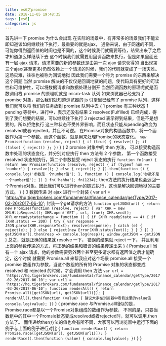 ```yaml
---
title: es6之promise
date: 2018-11-05 19:48:35
tags: [es6]
categories: js
---
```


  首先讲一下 promise 为什么会出现
    在实际的场景中，有非常多的场景我们不能立即知道该如何继续往下执行，最重要的就是ajax，
    通俗来说，由于网速的不同，可能你得到返回值的时间也是不同的，这个时候我们就需要等待，结果出来了之后才知道怎么样继续下去
    这个时候我们就需要用回调函数来执行，但是如果里面还有一层 ajax 请求，请求需要的新的参数还是由第一次 ajax 请求获得的
    当出现第三个ajax(甚至更多)仍然依赖上一个请求的时候，我们的代码就变成了一场灾难。这场灾难，往往也被称为回调地狱
    因此我们需要一个称为 promise 的东西来解决这个问题
    当然 promise 解决的不仅仅是回调地狱的问题，使代码具有更好的可读性和可维护性，可以将数据请求和数据处理分割开
    当然回调函数的原理呢就是函数调用栈
    promise 的原理呢就是 micro-task 队列
    如果浏览器已经支持了 promise 对象，那么我们就知道浏览器的 js 引擎里已经有了 promise 队列，这样我们就可以将
    我们的任务放到 promise 队列中去
    {
      1
      promise 有三种状态
      1 pending 等待中，进行中，表示还没有结果
      2 resolved(Fulfilled) 已经完成，得到了我们想要的结果，可以继续往下执行
      3 rejected 表示得到结果，但是不是想要的，所以拒绝执行
      这三种状态不受外界影响，而且状态只能从pending改变为resolved或者rejected，并且不可逆。
      在Promise对象的构造函数中，将一个函数作为第一个参数。而这个函数，就是用来处理Promise的状态变化。
      ```
      new Promise(function (resolve, reject) {
        if (true) { resolve() };
        if (false) { reject() };
      })
      ```
    }
    {
      2
      promise 对象中的 then 方法， 可以接受构造函数中处理的状态变化，并分别对应执行
      then 方法有 2 个参数， 第一个函数接受 resolved 状态的执行，第二个参数接受 reject 状态的执行
      ```
      function fn(num) {
        return new Promise(function (resolve, reject) {
          if (typeof num == 'number') {
            resolve();
          } else {
            reject();
          }
        }).then(function () {
          console.log('参数是一个number值');
        }, function () {
          console.log('参数不是一个number值');
        })
      }
      fn('hahha');
      fn(1234);
      ```
      then方法的执行结果也会返回一个Promise对象。因此我们可以进行then的链式执行，这也是解决回调地狱的主要方式。
    }
    {
      3 数据传递
      对 ajax 进行一个封装
      {
        var url = 'https://hq.tigerbrokers.com/fundamental/finance_calendar/getType/2017-02-26/2017-06-10';
        封装一个get请求的方法
        ```
        function getJSON(url) {
          return new Promise(function (resolve, reject) {
            var XHR = new XMLHttpRequest();
            XHR.open('GET', url, true);
            XHR.send();
            XHR.onreadystatechange = function () {
              if (XHR.readyState == 4) {
                if (XHR.status == 200) {
                  try {
                    var response = JSON.parse(XHR.responseText);
                    resolve(response);
                  } catch (e) {
                    reject(e);
                  }
                } else {
                  reject(new Error(XHR.statusText));
                }
              }
            }
          })
        }
        getJSON(url).then(resp => console.log(resp));
        window.getJSON = getJSON
        ```
      }
      总之，就是正确的结果就 resolve 一下， 错误的结果就 reject 一下， 
      并且利用上面的参数传递的方式，将正确的结果和错误的结果传递出来
    }
    {
      Promise.all
      当有一个 ajax 请求，他的参数需要另外两个甚至更多请求都有返回值之后才能确定，这个时候
      就需要 Promise.all 来帮我应对这个场景
      promise.all 接受一个 promise 数组作为参数，当这个数组的所有的 Promise 对象的状态都变成 resolved 和
      rejected 的时候，才会调用 then 方法
      ```
      var url = 'https://hq.tigerbrokers.com/fundamental/finance_calendar/getType/2017-02-26/2017-06-10';
      var url1 = 'https://hq.tigerbrokers.com/fundamental/finance_calendar/getType/2017-03-26/2017-06-10';
      function renderAll() {
        return Promise.all([getJSON(url), getJSON(url1)]);
      }
      renderAll().then(function (value) {
        建议大家在浏览器中看看这里的value值
        console.log(value);
      })
      ```
    }
    {
      promise.race
      与Promise.all相似的是，Promise.race都是以一个Promise对象组成的数组作为参数，
      不同的是，只要当数组中的其中一个Promsie状态变成resolved或者rejected时，就可以调用.then方法了。
      而传递给then方法的值也会有所不同，大家可以再浏览器中运行下面的例子与上面的例子进行对比
      {
        ```
        function renderRace() {
          return Promise.race([getJSON(url), getJSON(url1)]);
        }
        renderRace().then(function (value) {
          console.log(value);
        })
        ```
      }
    }
